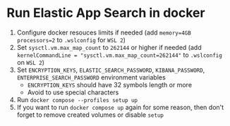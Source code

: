 # Run Elastic App Search in docker
1. Configure docker resouces limits if needed (add `memory=4GB processors=2` to `.wslconfig` for `WSL 2`)
2. Set `sysctl.vm.max_map_count` to `262144` or higher if needed (add `kernelCommandLine = "sysctl.vm.max_map_count=262144"` to `.wslconfig` on `WSL 2`)
3. Set `ENCRYPTION_KEYS`, `ELASTIC_SEARCH_PASSWORD`, `KIBANA_PASSWORD`, `ENTERPRISE_SEARCH_PASSWORD` environment variables
   - `ENCRYPTION_KEYS` should have 32 symbols length or more
   - Avoid to use special characters
4. Run `docker compose --profiles setup up`
5. If you want to run `docker compose up` again for some reason, then don't forget to remove created volumes or disable `setup`